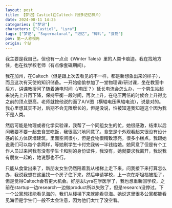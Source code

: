 ```yaml
---
layout: post
title: 【梦记】Castiel在Caltech（很多记忆碎片）
date: 2024-08-11 14:25
categories: ["梦记"]
characters: ["Castiel", "Lyra"]
tags: ["梦记", "Supernatural", "记忆", "碎片", "食物"]
pov: 第一人称视角
origin: 个站
---
```


我主要是我自己，但也有一点点《Winter Tales》里的人类卡痕迹。我在找地方住，也在找学校老师（有点像套磁期间）。

我在加州，在Caltech（但是跟上次去看见的不一样，都是新想象出来的样子），而且这次有天使的知识储备。一开始偷偷参加了一堂物理课/研讨课，坐在教室中后方，讲课教授问了随着通电时间（/电压？）延长电流会怎么办，一个男生站起来说先上升再下降，保持平衡一段时间，再次上升，在电压两倍的时候会上升得比之前的顶点更高。老师就按他说的画了A/V图（横轴电压纵轴电流），说是对的。我心里想其实不对，后期不会无限增长的，但是没说，怕被知道我知道这个因为我不是人类。

然后可能是物理或者化学实验课，我帮了一个同组女生的忙，她很感激，结束以后问我要不要一起去食堂吃饭，我很高兴地同意了。食堂是个外观看起来很没有设计感的长方体灰墙建筑。里面空间很小，但是食物很精致漂亮，很多小糕点。我跟她说我们可以每个拿两样，等她刷学生卡付完我转一半钱给她。她同意了但是有个工作人员过来问我有没有学生卡和别的身份证件，我没有，她就要求我离开，我说我有朋友一起的，她说那也不行。

只能从食堂出来了，新朋友女生仍然陪着我从楼梯上走下来，问我接下来打算怎么办，我说我想在这里找一个房子住下来，然后申请学校，上一次在斯坦福被拒了，但是觉得Caltech会有更大机会。好朋友Lyra在学医学了，我也想重新回学校，之前在startup一边research一边做product所以失败了，但是research没停过。下一个公寓想找能看见海的，我们从楼梯下来就能看见海。她说这里很多公寓都能看见海但是学生们一般不太会注意，因为他们太忙了没空看。
